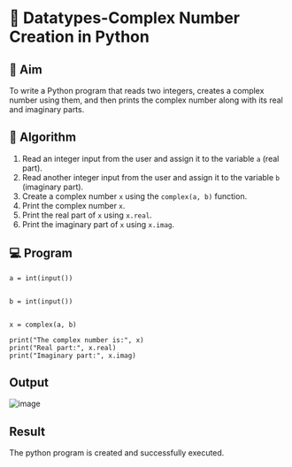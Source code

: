 # 🧮 Datatypes-Complex Number Creation in Python

## 🎯 Aim
To write a Python program that reads two integers, creates a complex number using them, and then prints the complex number along with its real and imaginary parts.

## 🧠 Algorithm
1. Read an integer input from the user and assign it to the variable `a` (real part).
2. Read another integer input from the user and assign it to the variable `b` (imaginary part).
3. Create a complex number `x` using the `complex(a, b)` function.
4. Print the complex number `x`.
5. Print the real part of `x` using `x.real`.
6. Print the imaginary part of `x` using `x.imag`.

## 💻 Program
~~~
a = int(input())


b = int(input())


x = complex(a, b)

print("The complex number is:", x)
print("Real part:", x.real)
print("Imaginary part:", x.imag)
~~~
## Output
![image](https://github.com/user-attachments/assets/954dfe6c-37c2-4cc5-b89a-76a1d59b9f83)

## Result
The python program is created and successfully executed.
